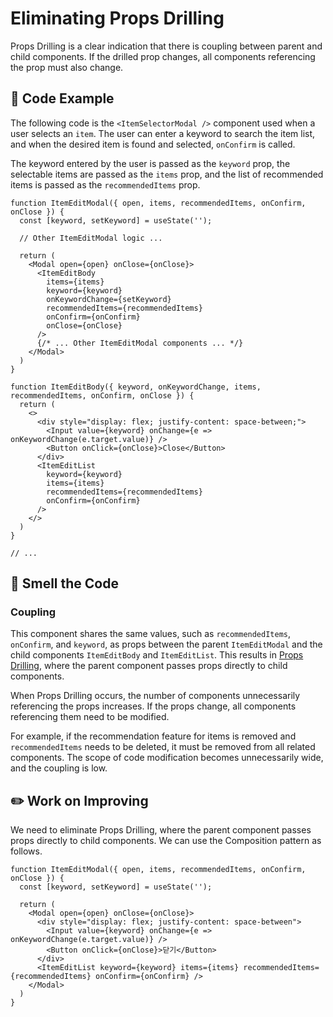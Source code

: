 # Eliminating Props Drilling

<div style="margin-top: 16px">
<Badge type="info" text="Coupling" />
</div>

Props Drilling is a clear indication that there is coupling between parent and child components. If the drilled prop changes, all components referencing the prop must also change.

## 📝 Code Example

The following code is the `<ItemSelectorModal />` component used when a user selects an `item`. 
The user can enter a keyword to search the item list, and when the desired item is found and selected, `onConfirm` is called.

The keyword entered by the user is passed as the `keyword` prop, the selectable items are passed as the `items` prop, and the list of recommended items is passed as the `recommendedItems` prop.

```tsx 2,9-10,12-13,29-32
function ItemEditModal({ open, items, recommendedItems, onConfirm, onClose }) {
  const [keyword, setKeyword] = useState('');
  
  // Other ItemEditModal logic ...

  return (
    <Modal open={open} onClose={onClose}>
      <ItemEditBody 
        items={items}
        keyword={keyword}
        onKeywordChange={setKeyword}
        recommendedItems={recommendedItems}
        onConfirm={onConfirm}
        onClose={onClose}
      />
      {/* ... Other ItemEditModal components ... */}
    </Modal>
  )
}

function ItemEditBody({ keyword, onKeywordChange, items, recommendedItems, onConfirm, onClose }) {
  return (
    <>
      <div style="display: flex; justify-content: space-between;">
        <Input value={keyword} onChange={e => onKeywordChange(e.target.value)} />
        <Button onClick={onClose}>Close</Button>
      </div>
      <ItemEditList 
        keyword={keyword} 
        items={items} 
        recommendedItems={recommendedItems} 
        onConfirm={onConfirm}
      />
    </>
  )
}

// ...
```

## 👃 Smell the Code

### Coupling

This component shares the same values, such as `recommendedItems`, `onConfirm`, and `keyword`, as props between the parent `ItemEditModal` and the child components `ItemEditBody` and `ItemEditList`.
This results in [Props Drilling](https://kentcdodds.com/blog/prop-drilling), where the parent component passes props directly to child components.

When Props Drilling occurs, the number of components unnecessarily referencing the props increases.
If the props change, all components referencing them need to be modified.

For example, if the recommendation feature for items is removed and `recommendedItems` needs to be deleted, it must be removed from all related components.
The scope of code modification becomes unnecessarily wide, and the coupling is low.

## ✏️ Work on Improving

We need to eliminate Props Drilling, where the parent component passes props directly to child components. We can use the Composition pattern as follows.

```tsx
function ItemEditModal({ open, items, recommendedItems, onConfirm, onClose }) {
  const [keyword, setKeyword] = useState('');

  return (
    <Modal open={open} onClose={onClose}>
      <div style="display: flex; justify-content: space-between">
        <Input value={keyword} onChange={e => onKeywordChange(e.target.value)} />
        <Button onClick={onClose}>닫기</Button>
      </div>
      <ItemEditList keyword={keyword} items={items} recommendedItems={recommendedItems} onConfirm={onConfirm} />
    </Modal>
  )
}
```
